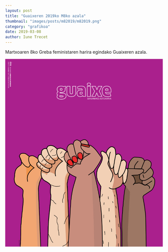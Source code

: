 ```yaml
---
layout: post
title: "Guaixeren 2019ko M8ko azala"
thumbnail: "images/posts/m82019/m82019.png"
category: "grafikoa"
date: 2019-03-08
author: Iune Trecet
---
```


Martxoaren 8ko Greba feministaren harira egindako Guaixeren azala.

<img src="/images/posts/m82019/m82019.jpg" alt="M8aren azala">
